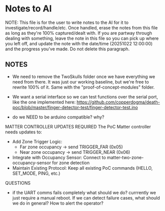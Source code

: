 # Notes to AI

NOTE: This file is for the user to write notes to the AI for it to investigate/record/handle/etc. Once handled, erase the notes from this file as long as they're 100% captured/dealt with. If you are partway through dealing with something, leave the note in this file so you can pick up where you left off, and update the note with the date/time (20251022 12:00:00) and the progress you've made. Do not delete this paragraph.

## NOTES


- We need to remove the TwoSkulls folder once we have everything we need from there. It was just our working baseline, but we're free to rewrite 100% of it. Same with the "proof-of-concept-modules" folder.

- We want a serial interface so we can test functions over the serial port, like the one implemented here: https://github.com/copperdogma/death-poc/blob/master/finger-detector-test/finger-detector-test.ino

- do we NEED to be arduino compatible? why?

MATTER CONTROLLER UPDATES REQUIRED
The PoC Matter controller needs updates to:
- Add Zone Trigger Logic:
  - Far zone occupancy → send TRIGGER_FAR (0x05)
  - Near zone occupancy → send TRIGGER_NEAR (0x06)
- Integrate with Occupancy Sensor: Connect to matter-two-zone-occupancy-sensor for zone detection
- Maintain Existing Protocol: Keep all existing PoC commands (HELLO, SET_MODE, PING, etc.)


QUESTIONS
- if the UART comms fails completely what should we do? currrently we just require a manual reboot. If we can detect failure cases, what should we do in general? How to alert the operator?
